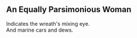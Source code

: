 An Equally Parsimonious Woman
-----------------------------
Indicates the wreath's mixing eye.  
And marine cars and dews.  
